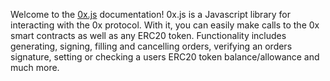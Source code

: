 Welcome to the [0x.js](https://github.com/0xProject/0x-monorepo) documentation! 0x.js is a Javascript library for interacting with the 0x protocol. With it, you can easily make calls to the 0x smart contracts as well as any ERC20 token. Functionality includes generating, signing, filling and cancelling orders, verifying an orders signature, setting or checking a users ERC20 token balance/allowance and much more.
